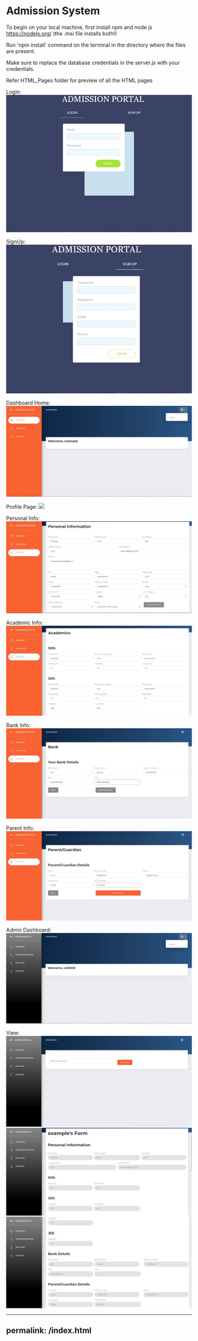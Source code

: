# Admission System

To begin on your local machine, first install npm and node js https://nodejs.org/ (the .msi file installs both!)

Run 'npm install' command on the terminal in the directory where the files are present.

Make sure to replace the database credentials in the server.js with your credentials.

Refer HTML_Pages folder for preview of all the HTML pages

Login:
<img src = "./HTML_Pages/1login.JPG">

SignUp:
<img src = "./HTML_Pages/2signup.JPG">

Dashboard Home:
<img src = "./HTML_Pages/3userdash.JPG">

Profile Page:
<img src = "./HTML_Pages/4profile.JPG">

Personal Info:
<img src = "./HTML_Pages/5personal.JPG">

Academic Info:
<img src = "./HTML_Pages/6_10.JPG">

Bank Info:
<img src = "./HTML_Pages/8Bank.JPG">

Parent Info:
<img src = "./HTML_Pages/9Parent.JPG">

Admin Dashboard:
<img src = "./HTML_Pages/11admindash.JPG">

View:
<img src = "./HTML_Pages/13view.JPG">
<img src = "./HTML_Pages/14form1.JPG">
<img src = "./HTML_Pages/15form2.JPG">

---
permalink: /index.html
---
